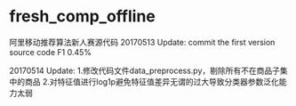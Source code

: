 # fresh_comp_offline
阿里移动推荐算法新人赛源代码
20170513 Update:
commit the first version source code
F1 0.45%

20170514 Update:
1.修改代码文件data_preprocess.py，剔除所有不在商品子集中的商品
2.对特征值进行log1p避免特征值差异无谓的过大导致分类器参数泛化能力太弱